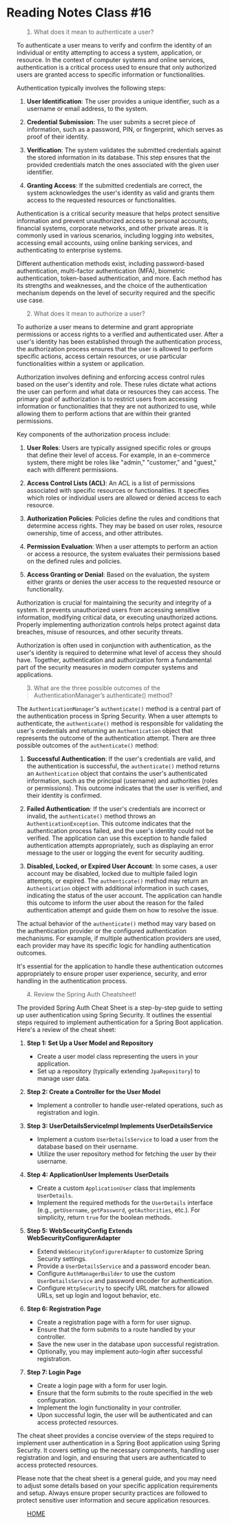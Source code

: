 # Reading Notes Class #16
<ol>

><li> What does it mean to authenticate a user?

To authenticate a user means to verify and confirm the identity of an individual or entity attempting to access a system, application, or resource. In the context of computer systems and online services, authentication is a critical process used to ensure that only authorized users are granted access to specific information or functionalities.

Authentication typically involves the following steps:

1. **User Identification**: The user provides a unique identifier, such as a username or email address, to the system.

2. **Credential Submission**: The user submits a secret piece of information, such as a password, PIN, or fingerprint, which serves as proof of their identity.

3. **Verification**: The system validates the submitted credentials against the stored information in its database. This step ensures that the provided credentials match the ones associated with the given user identifier.

4. **Granting Access**: If the submitted credentials are correct, the system acknowledges the user's identity as valid and grants them access to the requested resources or functionalities.

Authentication is a critical security measure that helps protect sensitive information and prevent unauthorized access to personal accounts, financial systems, corporate networks, and other private areas. It is commonly used in various scenarios, including logging into websites, accessing email accounts, using online banking services, and authenticating to enterprise systems.

Different authentication methods exist, including password-based authentication, multi-factor authentication (MFA), biometric authentication, token-based authentication, and more. Each method has its strengths and weaknesses, and the choice of the authentication mechanism depends on the level of security required and the specific use case.

</li>

><li> What does it mean to authorize a user?

To authorize a user means to determine and grant appropriate permissions or access rights to a verified and authenticated user. After a user's identity has been established through the authentication process, the authorization process ensures that the user is allowed to perform specific actions, access certain resources, or use particular functionalities within a system or application.

Authorization involves defining and enforcing access control rules based on the user's identity and role. These rules dictate what actions the user can perform and what data or resources they can access. The primary goal of authorization is to restrict users from accessing information or functionalities that they are not authorized to use, while allowing them to perform actions that are within their granted permissions.

Key components of the authorization process include:

1. **User Roles**: Users are typically assigned specific roles or groups that define their level of access. For example, in an e-commerce system, there might be roles like "admin," "customer," and "guest," each with different permissions.

2. **Access Control Lists (ACL)**: An ACL is a list of permissions associated with specific resources or functionalities. It specifies which roles or individual users are allowed or denied access to each resource.

3. **Authorization Policies**: Policies define the rules and conditions that determine access rights. They may be based on user roles, resource ownership, time of access, and other attributes.

4. **Permission Evaluation**: When a user attempts to perform an action or access a resource, the system evaluates their permissions based on the defined rules and policies.

5. **Access Granting or Denial**: Based on the evaluation, the system either grants or denies the user access to the requested resource or functionality.

Authorization is crucial for maintaining the security and integrity of a system. It prevents unauthorized users from accessing sensitive information, modifying critical data, or executing unauthorized actions. Properly implementing authorization controls helps protect against data breaches, misuse of resources, and other security threats.

Authorization is often used in conjunction with authentication, as the user's identity is required to determine what level of access they should have. Together, authentication and authorization form a fundamental part of the security measures in modern computer systems and applications.

</li>

><li> What are the three possible outcomes of the AuthenticationManager’s authenticate() method?

The `AuthenticationManager`'s `authenticate()` method is a central part of the authentication process in Spring Security. When a user attempts to authenticate, the `authenticate()` method is responsible for validating the user's credentials and returning an `Authentication` object that represents the outcome of the authentication attempt. There are three possible outcomes of the `authenticate()` method:

1. **Successful Authentication**: If the user's credentials are valid, and the authentication is successful, the `authenticate()` method returns an `Authentication` object that contains the user's authenticated information, such as the principal (username) and authorities (roles or permissions). This outcome indicates that the user is verified, and their identity is confirmed.

2. **Failed Authentication**: If the user's credentials are incorrect or invalid, the `authenticate()` method throws an `AuthenticationException`. This outcome indicates that the authentication process failed, and the user's identity could not be verified. The application can use this exception to handle failed authentication attempts appropriately, such as displaying an error message to the user or logging the event for security auditing.

3. **Disabled, Locked, or Expired User Account**: In some cases, a user account may be disabled, locked due to multiple failed login attempts, or expired. The `authenticate()` method may return an `Authentication` object with additional information in such cases, indicating the status of the user account. The application can handle this outcome to inform the user about the reason for the failed authentication attempt and guide them on how to resolve the issue.

The actual behavior of the `authenticate()` method may vary based on the authentication provider or the configured authentication mechanisms. For example, if multiple authentication providers are used, each provider may have its specific logic for handling authentication outcomes.

It's essential for the application to handle these authentication outcomes appropriately to ensure proper user experience, security, and error handling in the authentication process.

</li>


><li> Review the Spring Auth Cheatsheet!

The provided Spring Auth Cheat Sheet is a step-by-step guide to setting up user authentication using Spring Security. It outlines the essential steps required to implement authentication for a Spring Boot application. Here's a review of the cheat sheet:

1. **Step 1: Set Up a User Model and Repository**
   - Create a user model class representing the users in your application.
   - Set up a repository (typically extending `JpaRepository`) to manage user data.

2. **Step 2: Create a Controller for the User Model**
   - Implement a controller to handle user-related operations, such as registration and login.

3. **Step 3: UserDetailsServiceImpl Implements UserDetailsService**
   - Implement a custom `UserDetailsService` to load a user from the database based on their username.
   - Utilize the user repository method for fetching the user by their username.

4. **Step 4: ApplicationUser Implements UserDetails**
   - Create a custom `ApplicationUser` class that implements `UserDetails`.
   - Implement the required methods for the `UserDetails` interface (e.g., `getUsername`, `getPassword`, `getAuthorities`, etc.). For simplicity, return `true` for the boolean methods.

5. **Step 5: WebSecurityConfig Extends WebSecurityConfigurerAdapter**
   - Extend `WebSecurityConfigurerAdapter` to customize Spring Security settings.
   - Provide a `UserDetailsService` and a password encoder bean.
   - Configure `AuthManagerBuilder` to use the custom `UserDetailsService` and password encoder for authentication.
   - Configure `HttpSecurity` to specify URL matchers for allowed URLs, set up login and logout behavior, etc.

6. **Step 6: Registration Page**
   - Create a registration page with a form for user signup.
   - Ensure that the form submits to a route handled by your controller.
   - Save the new user in the database upon successful registration.
   - Optionally, you may implement auto-login after successful registration.

7. **Step 7: Login Page**
   - Create a login page with a form for user login.
   - Ensure that the form submits to the route specified in the web configuration.
   - Implement the login functionality in your controller.
   - Upon successful login, the user will be authenticated and can access protected resources.

The cheat sheet provides a concise overview of the steps required to implement user authentication in a Spring Boot application using Spring Security. It covers setting up the necessary components, handling user registration and login, and ensuring that users are authenticated to access protected resources.

Please note that the cheat sheet is a general guide, and you may need to adjust some details based on your specific application requirements and setup. Always ensure proper security practices are followed to protect sensitive user information and secure application resources.

</li>



<ol>

[HOME](../README.md)